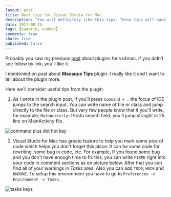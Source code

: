 ```yaml
---
layout: post
title: Best tips for Visual Studio for Mac
description: "You will definitely like this tips. These tips will save your time and nerves"
date: 2017-08-25
tags: [xamarin, vs4mac]
comments: true
share: true
published: false
---
```


Probably you saw my previuos [post](http://g0rdan.com/2017-08-18/My-favorite-vs4mac-plugins/) about plugins for vs4mac. If you didn't see follow by link, you'll like it.

I mentonied on post about **Macaque Tips** plugin. I really like it and I want to tell about the plugin more.

Here we'll consider useful tips from the plugin.

1. As I wrote in the plugin post, if you'll press `Command + .` the focus of IDE jumps to the search input. You can write name of file or class and jump directly to the file or class. But very few people know that if you'll write, for example, `MainActivity:25` into search field, you'll jump straight in 25 line on MainActivity file.

![command plus dot hot key](http://g0rdan.com/assets/images/command.plus.dot.gif)

2. Visual Studio for Mac has greate feature to help you mark some pice of code which helps you don't forget this place. It can be some code for rewriting, some bug in code, etc. For example, If you found some bug and you don't have enough time to fix this, you can write `FIXME` right into your code in comment sections as on picture below. After that you can find all of your warnings in *Tasks* area. Also you can add `TODO`, `HACK` and `UNDONE`. To setup this environment you have to go to `Preferences -> Environment -> Tasks`.

![tasks keys](http://g0rdan.com/assets/images/tasks.vs4mac.png)